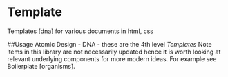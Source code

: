 # Template
Templates [dna] for various documents in html, css

##Usage
Atomic Design - DNA - these are the 4th level _Templates_
Note items in this library are not necessarily updated hence it is worth looking at relevant underlying components for more modern ideas. For example see Boilerplate [organisms].

